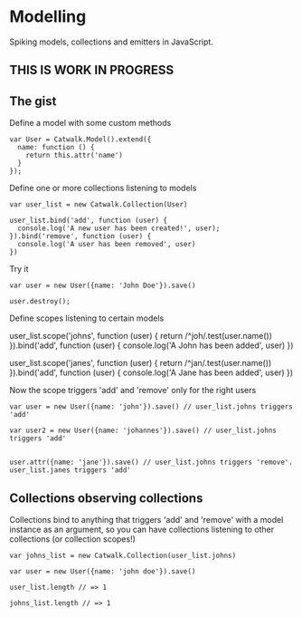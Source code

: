 # Modelling

Spiking models, collections and emitters in JavaScript.

## THIS IS WORK IN PROGRESS

## The gist

Define a model with some custom methods

    var User = Catwalk.Model().extend({
      name: function () {
        return this.attr('name')
      }
    });
    
Define one or more collections listening to models

    var user_list = new Catwalk.Collection(User)
    
    user_list.bind('add', function (user) {
      console.log('A new user has been created!', user);
    }).bind('remove', function (user) {
      console.log('A user has been removed', user)
    })
    
Try it

    var user = new User({name: 'John Doe'}).save()
    
    user.destroy();
    
Define scopes listening to certain models

   user_list.scope('johns', function (user) {
      return /^joh/.test(user.name())
   }).bind('add', function (user) {
      console.log('A John has been added', user)
   })
   
   user_list.scope('janes', function (user) {
       return /^jan/.test(user.name())
    }).bind('add', function (user) {
       console.log('A Jane has been added', user)
    })
   
Now the scope triggers 'add' and 'remove' only for the right users

    var user = new User({name: 'john'}).save() // user_list.johns triggers 'add'
    
    var user2 = new User({name: 'johannes'}).save() // user_list.johns triggers 'add'
    
    
    user.attr({name: 'jane'}).save() // user_list.johns triggers 'remove'. user_list.janes triggers 'add'

    
## Collections observing collections

Collections bind to anything that triggers 'add' and 'remove' with a model instance as an argument, so you can have collections listening to other collections (or collection scopes!)

    var johns_list = new Catwalk.Collection(user_list.johns)
    
    var user = new User({name: 'john doe'}).save()
    
    user_list.length // => 1
    
    johns_list.length // => 1
  
    
    
    
    